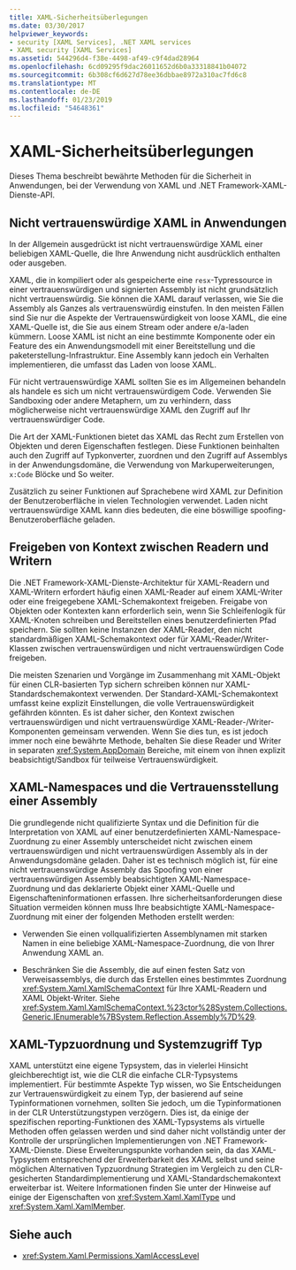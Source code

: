 ```yaml
---
title: XAML-Sicherheitsüberlegungen
ms.date: 03/30/2017
helpviewer_keywords:
- security [XAML Services], .NET XAML services
- XAML security [XAML Services]
ms.assetid: 544296d4-f38e-4498-af49-c9f4dad28964
ms.openlocfilehash: 6cd09295f9dac26011652d6b0a33318841b04072
ms.sourcegitcommit: 6b308cf6d627d78ee36dbbae8972a310ac7fd6c8
ms.translationtype: MT
ms.contentlocale: de-DE
ms.lasthandoff: 01/23/2019
ms.locfileid: "54648361"
---
```

# <a name="xaml-security-considerations"></a>XAML-Sicherheitsüberlegungen
Dieses Thema beschreibt bewährte Methoden für die Sicherheit in Anwendungen, bei der Verwendung von XAML und .NET Framework-XAML-Dienste-API.  
  
## <a name="untrusted-xaml-in-applications"></a>Nicht vertrauenswürdige XAML in Anwendungen  
 In der Allgemein ausgedrückt ist nicht vertrauenswürdige XAML einer beliebigen XAML-Quelle, die Ihre Anwendung nicht ausdrücklich enthalten oder ausgeben.  
  
 XAML, die in kompiliert oder als gespeicherte eine `resx`-Typressource in einer vertrauenswürdigen und signierten Assembly ist nicht grundsätzlich nicht vertrauenswürdig. Sie können die XAML darauf verlassen, wie Sie die Assembly als Ganzes als vertrauenswürdig einstufen. In den meisten Fällen sind Sie nur die Aspekte der Vertrauenswürdigkeit von loose XAML, die eine XAML-Quelle ist, die Sie aus einem Stream oder andere e/a-laden kümmern. Loose XAML ist nicht an eine bestimmte Komponente oder ein Feature des ein Anwendungsmodell mit einer Bereitstellung und die paketerstellung-Infrastruktur. Eine Assembly kann jedoch ein Verhalten implementieren, die umfasst das Laden von loose XAML.  
  
 Für nicht vertrauenswürdige XAML sollten Sie es im Allgemeinen behandeln als handele es sich um nicht vertrauenswürdigem Code. Verwenden Sie Sandboxing oder andere Metaphern, um zu verhindern, dass möglicherweise nicht vertrauenswürdige XAML den Zugriff auf Ihr vertrauenswürdiger Code.  
  
 Die Art der XAML-Funktionen bietet das XAML das Recht zum Erstellen von Objekten und deren Eigenschaften festlegen. Diese Funktionen beinhalten auch den Zugriff auf Typkonverter, zuordnen und den Zugriff auf Assemblys in der Anwendungsdomäne, die Verwendung von Markuperweiterungen, `x:Code` Blöcke und So weiter.  
  
 Zusätzlich zu seiner Funktionen auf Sprachebene wird XAML zur Definition der Benutzeroberfläche in vielen Technologien verwendet. Laden nicht vertrauenswürdige XAML kann dies bedeuten, die eine böswillige spoofing-Benutzeroberfläche geladen.  
  
## <a name="sharing-context-between-readers-and-writers"></a>Freigeben von Kontext zwischen Readern und Writern  
 Die .NET Framework-XAML-Dienste-Architektur für XAML-Readern und XAML-Writern erfordert häufig einen XAML-Reader auf einem XAML-Writer oder eine freigegebene XAML-Schemakontext freigeben. Freigabe von Objekten oder Kontexten kann erforderlich sein, wenn Sie Schleifenlogik für XAML-Knoten schreiben und Bereitstellen eines benutzerdefinierten Pfad speichern. Sie sollten keine Instanzen der XAML-Reader, den nicht standardmäßigen XAML-Schemakontext oder für XAML-Reader/Writer-Klassen zwischen vertrauenswürdigen und nicht vertrauenswürdigen Code freigeben.  
  
 Die meisten Szenarien und Vorgänge im Zusammenhang mit XAML-Objekt für einen CLR-basierten Typ sichern schreiben können nur XAML-Standardschemakontext verwenden. Der Standard-XAML-Schemakontext umfasst keine explizit Einstellungen, die volle Vertrauenswürdigkeit gefährden könnten. Es ist daher sicher, den Kontext zwischen vertrauenswürdigen und nicht vertrauenswürdige XAML-Reader-/Writer-Komponenten gemeinsam verwenden. Wenn Sie dies tun, es ist jedoch immer noch eine bewährte Methode, behalten Sie diese Reader und Writer in separaten <xref:System.AppDomain> Bereiche, mit einem von ihnen explizit beabsichtigt/Sandbox für teilweise Vertrauenswürdigkeit.  
  
## <a name="xaml-namespaces-and-assembly-trust"></a>XAML-Namespaces und die Vertrauensstellung einer Assembly  
 Die grundlegende nicht qualifizierte Syntax und die Definition für die Interpretation von XAML auf einer benutzerdefinierten XAML-Namespace-Zuordnung zu einer Assembly unterscheidet nicht zwischen einem vertrauenswürdigen und nicht vertrauenswürdigen Assembly als in der Anwendungsdomäne geladen. Daher ist es technisch möglich ist, für eine nicht vertrauenswürdige Assembly das Spoofing von einer vertrauenswürdigen Assembly beabsichtigten XAML-Namespace-Zuordnung und das deklarierte Objekt einer XAML-Quelle und Eigenschafteninformationen erfassen. Ihre sicherheitsanforderungen diese Situation vermeiden können muss Ihre beabsichtigte XAML-Namespace-Zuordnung mit einer der folgenden Methoden erstellt werden:  
  
-   Verwenden Sie einen vollqualifizierten Assemblynamen mit starken Namen in eine beliebige XAML-Namespace-Zuordnung, die von Ihrer Anwendung XAML an.  
  
-   Beschränken Sie die Assembly, die auf einen festen Satz von Verweisassemblys, die durch das Erstellen eines bestimmtes Zuordnung <xref:System.Xaml.XamlSchemaContext> für Ihre XAML-Readern und XAML Objekt-Writer. Siehe <xref:System.Xaml.XamlSchemaContext.%23ctor%28System.Collections.Generic.IEnumerable%7BSystem.Reflection.Assembly%7D%29>.  
  
## <a name="xaml-type-mapping-and-type-system-access"></a>XAML-Typzuordnung und Systemzugriff Typ  
 XAML unterstützt eine eigene Typsystem, das in vielerlei Hinsicht gleichberechtigt ist, wie die CLR die einfache CLR-Typsystems implementiert. Für bestimmte Aspekte Typ wissen, wo Sie Entscheidungen zur Vertrauenswürdigkeit zu einem Typ, der basierend auf seine Typinformationen vornehmen, sollten Sie jedoch, um die Typinformationen in der CLR Unterstützungstypen verzögern. Dies ist, da einige der spezifischen reporting-Funktionen des XAML-Typsystems als virtuelle Methoden offen gelassen werden und sind daher nicht vollständig unter der Kontrolle der ursprünglichen Implementierungen von .NET Framework-XAML-Dienste. Diese Erweiterungspunkte vorhanden sein, da das XAML-Typsystem entsprechend der Erweiterbarkeit des XAML selbst und seine möglichen Alternativen Typzuordnung Strategien im Vergleich zu den CLR-gesicherten Standardimplementierung und XAML-Standardschemakontext erweiterbar ist. Weitere Informationen finden Sie unter der Hinweise auf einige der Eigenschaften von <xref:System.Xaml.XamlType> und <xref:System.Xaml.XamlMember>.  
  
## <a name="see-also"></a>Siehe auch
- <xref:System.Xaml.Permissions.XamlAccessLevel>
